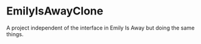 # EmilyIsAwayClone
A project independent of the interface in Emily Is Away but doing the same things.

